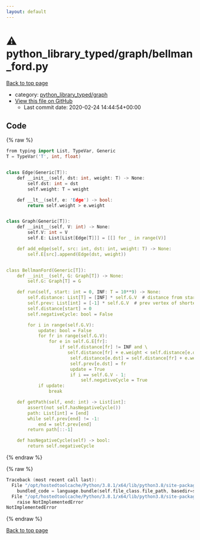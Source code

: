 ```yaml
---
layout: default
---
```


<!-- mathjax config similar to math.stackexchange -->
<script type="text/javascript" async
  src="https://cdnjs.cloudflare.com/ajax/libs/mathjax/2.7.5/MathJax.js?config=TeX-MML-AM_CHTML">
</script>
<script type="text/x-mathjax-config">
  MathJax.Hub.Config({
    TeX: { equationNumbers: { autoNumber: "AMS" }},
    tex2jax: {
      inlineMath: [ ['$','$'] ],
      processEscapes: true
    },
    "HTML-CSS": { matchFontHeight: false },
    displayAlign: "left",
    displayIndent: "2em"
  });
</script>

<script type="text/javascript" src="https://cdnjs.cloudflare.com/ajax/libs/jquery/3.4.1/jquery.min.js"></script>
<script src="https://cdn.jsdelivr.net/npm/jquery-balloon-js@1.1.2/jquery.balloon.min.js" integrity="sha256-ZEYs9VrgAeNuPvs15E39OsyOJaIkXEEt10fzxJ20+2I=" crossorigin="anonymous"></script>
<script type="text/javascript" src="../../../assets/js/copy-button.js"></script>
<link rel="stylesheet" href="../../../assets/css/copy-button.css" />


# :warning: python_library_typed/graph/bellman_ford.py

<a href="../../../index.html">Back to top page</a>

* category: <a href="../../../index.html#2a7e3e97022ce18b59747afed7368880">python_library_typed/graph</a>
* <a href="{{ site.github.repository_url }}/blob/master/python_library_typed/graph/bellman_ford.py">View this file on GitHub</a>
    - Last commit date: 2020-02-24 14:44:54+00:00




## Code

<a id="unbundled"></a>
{% raw %}
```cpp
from typing import List, TypeVar, Generic
T = TypeVar('T', int, float)


class Edge(Generic[T]):
    def __init__(self, dst: int, weight: T) -> None:
        self.dst: int = dst
        self.weight: T = weight

    def __lt__(self, e: 'Edge') -> bool:
        return self.weight > e.weight


class Graph(Generic[T]):
    def __init__(self, V: int) -> None:
        self.V: int = V
        self.E: List[List[Edge[T]]] = [[] for _ in range(V)]

    def add_edge(self, src: int, dst: int, weight: T) -> None:
        self.E[src].append(Edge(dst, weight))


class BellmanFord(Generic[T]):
    def __init__(self, G: Graph[T]) -> None:
        self.G: Graph[T] = G

    def run(self, start: int = 0, INF: T = 10**9) -> None:
        self.distance: List[T] = [INF] * self.G.V  # distance from start
        self.prev: List[int] = [-1] * self.G.V  # prev vertex of shortest path
        self.distance[start] = 0
        self.negativeCycle: bool = False

        for i in range(self.G.V):
            update: bool = False
            for fr in range(self.G.V):
                for e in self.G.E[fr]:
                    if self.distance[fr] != INF and \
                       self.distance[fr] + e.weight < self.distance[e.dst]:
                        self.distance[e.dst] = self.distance[fr] + e.weight
                        self.prev[e.dst] = fr
                        update = True
                        if i == self.G.V - 1:
                            self.negativeCycle = True
            if update:
                break

    def getPath(self, end: int) -> List[int]:
        assert(not self.hasNegativeCycle())
        path: List[int] = [end]
        while self.prev[end] != -1:
            end = self.prev[end]
        return path[::-1]

    def hasNegativeCycle(self) -> bool:
        return self.negativeCycle

```
{% endraw %}

<a id="bundled"></a>
{% raw %}
```cpp
Traceback (most recent call last):
  File "/opt/hostedtoolcache/Python/3.8.1/x64/lib/python3.8/site-packages/onlinejudge_verify/docs.py", line 348, in write_contents
    bundled_code = language.bundle(self.file_class.file_path, basedir=self.cpp_source_path)
  File "/opt/hostedtoolcache/Python/3.8.1/x64/lib/python3.8/site-packages/onlinejudge_verify/languages/python.py", line 68, in bundle
    raise NotImplementedError
NotImplementedError

```
{% endraw %}

<a href="../../../index.html">Back to top page</a>


